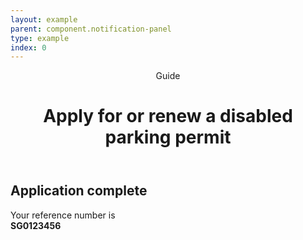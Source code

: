 ```yaml
---
layout: example
parent: component.notification-panel
type: example
index: 0
---
```


<header class="ds_page-header">
    <span class="ds_page-header__label  ds_content-label">Guide</span>
    <h1 class="ds_page-header__title">Apply for or renew a disabled parking permit</h1>
</header>
<div class="ds_notification-panel ds_notification-panel--success" role="alert">
    <h2 class="ds_notification-panel__title">Application complete</h2>
    <div class="ds_notification-panel__content"><p>Your reference number is <br><strong class="beta">SG0123456</strong></p></div>
</div>
